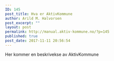 ```yaml
---
ID: 145
post_title: Hva er AktivKommune
author: Arild M. Halvorsen
post_excerpt: ""
layout: post
permalink: http://manual.aktiv-kommune.no/?p=145
published: true
post_date: 2017-11-11 20:56:54
---
```

Her kommer en beskrivekse av AktivKommune